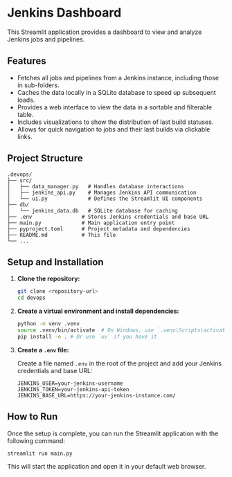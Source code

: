 # Jenkins Dashboard

This Streamlit application provides a dashboard to view and analyze Jenkins jobs and pipelines.

## Features

- Fetches all jobs and pipelines from a Jenkins instance, including those in sub-folders.
- Caches the data locally in a SQLite database to speed up subsequent loads.
- Provides a web interface to view the data in a sortable and filterable table.
- Includes visualizations to show the distribution of last build statuses.
- Allows for quick navigation to jobs and their last builds via clickable links.

## Project Structure

```
.devops/
├── src/
│   ├── data_manager.py   # Handles database interactions
│   ├── jenkins_api.py    # Manages Jenkins API communication
│   └── ui.py             # Defines the Streamlit UI components
├── db/
│   └── jenkins_data.db   # SQLite database for caching
├── .env                # Stores Jenkins credentials and base URL
├── main.py             # Main application entry point
├── pyproject.toml      # Project metadata and dependencies
├── README.md           # This file
└── ...
```

## Setup and Installation

1.  **Clone the repository:**

    ```bash
    git clone <repository-url>
    cd devops
    ```

2.  **Create a virtual environment and install dependencies:**

    ```bash
    python -m venv .venv
    source .venv/bin/activate  # On Windows, use `.venv\Scripts\activate`
    pip install -e . # Or use `uv` if you have it
    ```

3.  **Create a `.env` file:**

    Create a file named `.env` in the root of the project and add your Jenkins credentials and base URL:

    ```
    JENKINS_USER=your-jenkins-username
    JENKINS_TOKEN=your-jenkins-api-token
    JENKINS_BASE_URL=https://your-jenkins-instance.com/
    ```

## How to Run

Once the setup is complete, you can run the Streamlit application with the following command:

```bash
streamlit run main.py
```

This will start the application and open it in your default web browser.
